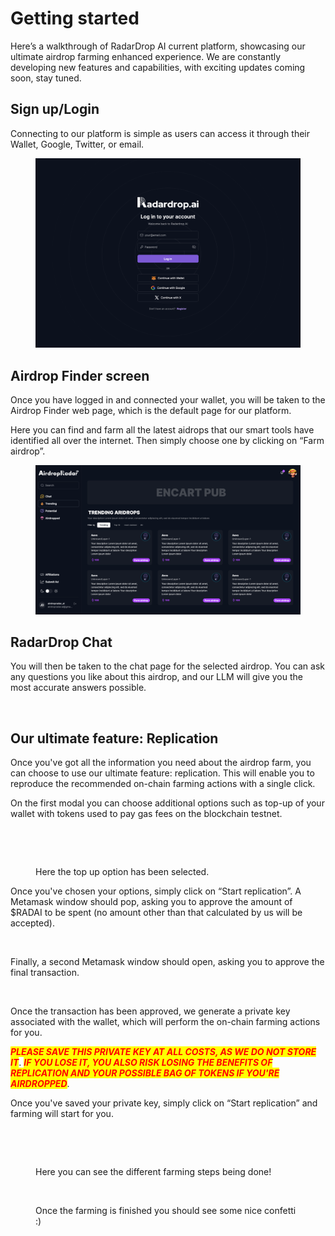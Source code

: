 # Getting started

Here’s a walkthrough of RadarDrop AI current platform, showcasing our ultimate airdrop farming enhanced experience. We are constantly developing new features and capabilities, with exciting updates coming soon, stay tuned.

## Sign up/Login

Connecting to our platform is simple as users can access it through their Wallet, Google, Twitter, or email.

<figure><img src=".gitbook/assets/RD_connection.png" alt=""><figcaption></figcaption></figure>

## Airdrop Finder screen

Once you have logged in and connected your wallet, you will be taken to the Airdrop Finder web page, which is the default page for our platform.

Here you can find and farm all the latest aidrops that our smart tools have identified all over the internet. Then simply choose one by clicking on “Farm airdrop”.

<figure><img src=".gitbook/assets/RD_TRENDING-airdrops (1).png" alt=""><figcaption></figcaption></figure>

## RadarDrop Chat

You will then be taken to the chat page for the selected airdrop. You can ask any questions you like about this airdrop, and our LLM will give you the most accurate answers possible.

<figure><img src=".gitbook/assets/Screenshot 2024-05-21 at 11.24.41 PM.png" alt=""><figcaption></figcaption></figure>

## Our ultimate feature: Replication

Once you've got all the information you need about the airdrop farm, you can choose to use our ultimate feature: replication. This will enable you to reproduce the recommended on-chain farming actions with a single click.

On the first modal you can choose additional options such as top-up of your wallet with tokens used to pay gas fees on the blockchain testnet.

<figure><img src=".gitbook/assets/Screenshot 2024-05-21 at 11.25.03 PM.png" alt=""><figcaption></figcaption></figure>

<figure><img src=".gitbook/assets/Screenshot 2024-05-21 at 11.25.29 PM.png" alt=""><figcaption><p>Here the top up option has been selected.</p></figcaption></figure>

Once you've chosen your options, simply click on “Start replication”. A Metamask window should pop, asking you to approve the amount of $RADAI to be spent (no amount other than that calculated by us will be accepted).

<figure><img src=".gitbook/assets/Screenshot 2024-05-21 at 11.26.02 PM.png" alt=""><figcaption></figcaption></figure>

Finally, a second Metamask window should open, asking you to approve the final transaction.

<figure><img src=".gitbook/assets/Screenshot 2024-05-21 at 11.26.31 PM.png" alt=""><figcaption></figcaption></figure>

Once the transaction has been approved, we generate a private key associated with the wallet, which will perform the on-chain farming actions for you.&#x20;

_<mark style="color:red;">**PLEASE SAVE THIS PRIVATE KEY AT ALL COSTS, AS WE DO NOT STORE IT**</mark>_. _<mark style="color:red;">**IF YOU LOSE IT, YOU ALSO RISK LOSING THE BENEFITS OF REPLICATION AND YOUR POSSIBLE BAG OF TOKENS IF YOU'RE AIRDROPPED**</mark>_.

Once you've saved your private key, simply click on “Start replication” and farming will start for you.

<figure><img src=".gitbook/assets/Screenshot 2024-05-21 at 11.26.52 PM.png" alt=""><figcaption></figcaption></figure>

<figure><img src=".gitbook/assets/Screenshot 2024-05-22 at 12.26.46 AM.png" alt=""><figcaption><p>Here you can see the different farming steps being done!</p></figcaption></figure>

<figure><img src=".gitbook/assets/Screenshot 2024-05-22 at 12.27.23 AM.png" alt=""><figcaption><p>Once the farming is finished you should see some nice confetti :)</p></figcaption></figure>
